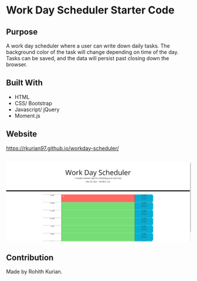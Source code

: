# Work Day Scheduler Starter Code

## Purpose
A work day scheduler where a user can write down daily tasks. The background color of the task will change depending on time of the day. Tasks can be saved, and the data will persist past closing down the browser. 

## Built With
* HTML
* CSS/ Bootstrap
* Javascript/ jQuery
* Moment.js

## Website
https://rkurian97.github.io/workday-scheduler/

##
![alt text](./assets/images/readmeIMG.png)

## Contribution
Made by Rohith Kurian. 